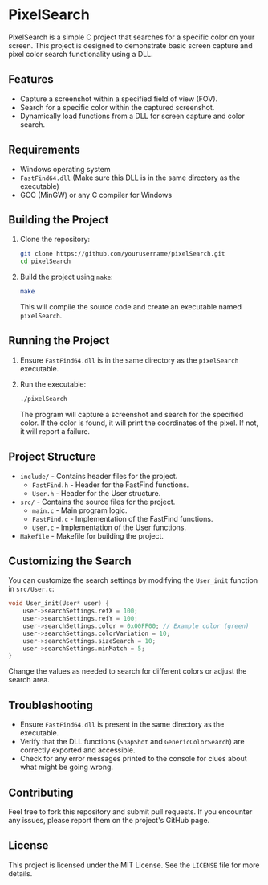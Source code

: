# PixelSearch

PixelSearch is a simple C project that searches for a specific color on your screen. This project is designed to demonstrate basic screen capture and pixel color search functionality using a DLL.

## Features

- Capture a screenshot within a specified field of view (FOV).
- Search for a specific color within the captured screenshot.
- Dynamically load functions from a DLL for screen capture and color search.

## Requirements

- Windows operating system
- `FastFind64.dll` (Make sure this DLL is in the same directory as the executable)
- GCC (MinGW) or any C compiler for Windows

## Building the Project

1. Clone the repository:
   ```sh
   git clone https://github.com/yourusername/pixelSearch.git
   cd pixelSearch
   ```

2. Build the project using `make`:
   ```sh
   make
   ```

   This will compile the source code and create an executable named `pixelSearch`.

## Running the Project

1. Ensure `FastFind64.dll` is in the same directory as the `pixelSearch` executable.
2. Run the executable:
   ```sh
   ./pixelSearch
   ```

   The program will capture a screenshot and search for the specified color. If the color is found, it will print the coordinates of the pixel. If not, it will report a failure.

## Project Structure

- `include/` - Contains header files for the project.
  - `FastFind.h` - Header for the FastFind functions.
  - `User.h` - Header for the User structure.
- `src/` - Contains the source files for the project.
  - `main.c` - Main program logic.
  - `FastFind.c` - Implementation of the FastFind functions.
  - `User.c` - Implementation of the User functions.
- `Makefile` - Makefile for building the project.

## Customizing the Search

You can customize the search settings by modifying the `User_init` function in `src/User.c`:

```c
void User_init(User* user) {
    user->searchSettings.refX = 100;
    user->searchSettings.refY = 100;
    user->searchSettings.color = 0x00FF00; // Example color (green)
    user->searchSettings.colorVariation = 10;
    user->searchSettings.sizeSearch = 10;
    user->searchSettings.minMatch = 5;
}
```

Change the values as needed to search for different colors or adjust the search area.

## Troubleshooting

- Ensure `FastFind64.dll` is present in the same directory as the executable.
- Verify that the DLL functions (`SnapShot` and `GenericColorSearch`) are correctly exported and accessible.
- Check for any error messages printed to the console for clues about what might be going wrong.

## Contributing

Feel free to fork this repository and submit pull requests. If you encounter any issues, please report them on the project's GitHub page.

## License

This project is licensed under the MIT License. See the `LICENSE` file for more details.
